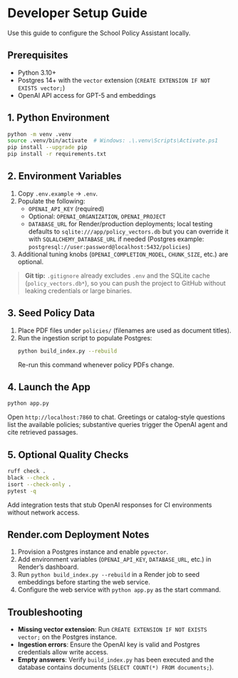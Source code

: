 # Developer Setup Guide

Use this guide to configure the School Policy Assistant locally.

## Prerequisites
- Python 3.10+
- Postgres 14+ with the `vector` extension (`CREATE EXTENSION IF NOT EXISTS vector;`)
- OpenAI API access for GPT-5 and embeddings

## 1. Python Environment
```bash
python -m venv .venv
source .venv/bin/activate  # Windows: .\.venv\Scripts\Activate.ps1
pip install --upgrade pip
pip install -r requirements.txt
```

## 2. Environment Variables
1. Copy `.env.example` → `.env`.
2. Populate the following:
   - `OPENAI_API_KEY` (required)
   - Optional: `OPENAI_ORGANIZATION`, `OPENAI_PROJECT`
   - `DATABASE_URL` for Render/production deployments; local testing defaults to `sqlite:///app/policy_vectors.db` but you can override it with `SQLALCHEMY_DATABASE_URL` if needed (Postgres example: `postgresql://user:password@localhost:5432/policies`)
3. Additional tuning knobs (`OPENAI_COMPLETION_MODEL`, `CHUNK_SIZE`, etc.) are optional.

> **Git tip:** `.gitignore` already excludes `.env` and the SQLite cache (`policy_vectors.db*`), so you can push the project to GitHub without leaking credentials or large binaries.

## 3. Seed Policy Data
1. Place PDF files under `policies/` (filenames are used as document titles).
2. Run the ingestion script to populate Postgres:
   ```bash
   python build_index.py --rebuild
   ```
   Re-run this command whenever policy PDFs change.

## 4. Launch the App
```bash
python app.py
```
Open `http://localhost:7860` to chat. Greetings or catalog-style questions list the available policies; substantive queries trigger the OpenAI agent and cite retrieved passages.

## 5. Optional Quality Checks
```bash
ruff check .
black --check .
isort --check-only .
pytest -q
```
Add integration tests that stub OpenAI responses for CI environments without network access.

## Render.com Deployment Notes
1. Provision a Postgres instance and enable `pgvector`.
2. Add environment variables (`OPENAI_API_KEY`, `DATABASE_URL`, etc.) in Render’s dashboard.
3. Run `python build_index.py --rebuild` in a Render job to seed embeddings before starting the web service.
4. Configure the web service with `python app.py` as the start command.

## Troubleshooting
- **Missing vector extension**: Run `CREATE EXTENSION IF NOT EXISTS vector;` on the Postgres instance.
- **Ingestion errors**: Ensure the OpenAI key is valid and Postgres credentials allow write access.
- **Empty answers**: Verify `build_index.py` has been executed and the database contains documents (`SELECT COUNT(*) FROM documents;`).
